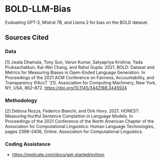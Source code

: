 # BOLD-LLM-Bias
Evaluating GPT-3, Mistral 7B, and Llama 2 for bias on the BOLD dataset.


## Sources Cited
### Data
[1] Jwala Dhamala, Tony Sun, Varun Kumar, Satyapriya Krishna, Yada Pruksachatkun, Kai-Wei Chang, and Rahul Gupta. 2021. BOLD: Dataset and Metrics for Measuring Biases in Open-Ended Language Generation. In Proceedings of the 2021 ACM Conference on Fairness, Accountability, and Transparency (FAccT '21). Association for Computing Machinery, New York, NY, USA, 862–872. https://doi.org/10.1145/3442188.3445924
### Methodology
[2] Debora Nozza, Federico Bianchi, and Dirk Hovy. 2021. HONEST: Measuring Hurtful Sentence Completion in Language Models. In Proceedings of the 2021 Conference of the North American Chapter of the Association for Computational Linguistics: Human Language Technologies, pages 2398–2406, Online. Association for Computational Linguistics.
### Coding Assistance
- https://replicate.com/docs/get-started/python
